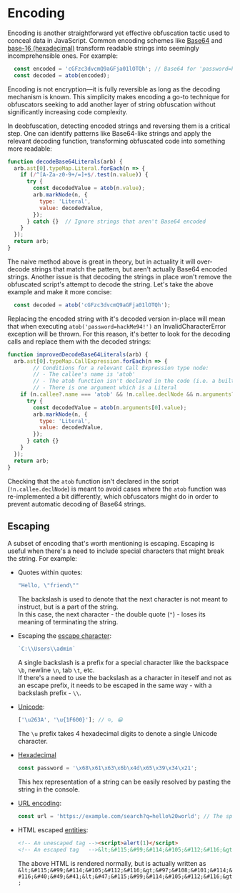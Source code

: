 # Encoding
Encoding is another straightforward yet effective obfuscation tactic used to conceal data in JavaScript.
Common encoding schemes like [Base64](https://en.wikipedia.org/wiki/Base64) and [base-16 (hexadecimal)](https://en.wikipedia.org/wiki/Hexadecimal) transform readable strings into seemingly incomprehensible ones. For example:
```JavaScript
  const encoded = 'cGFzc3dvcmQ9aGFja01lOTQh'; // Base64 for 'password=hackMe94!'
  const decoded = atob(encoded);
```
Encoding is not encryption—it is fully reversible as long as the decoding mechanism is known.
This simplicity makes encoding a go-to technique for obfuscators seeking to add another layer of string obfuscation without significantly increasing code complexity.

In deobfuscation, detecting encoded strings and reversing them is a critical step.
One can identify patterns like Base64-like strings and apply the relevant decoding function, transforming obfuscated code into something more readable:
```JavaScript
function decodeBase64Literals(arb) {
  arb.ast[0].typeMap.Literal.forEach(n => {
    if (/^[A-Za-z0-9+/=]+$/.test(n.value)) {
      try {
        const decodedValue = atob(n.value);
        arb.markNode(n, {
          type: 'Literal',
          value: decodedValue,
        });
      } catch {}  // Ignore strings that aren't Base64 encoded
    }
  });
  return arb;
}
```
The naive method above is great in theory, but in actuality it will over-decode strings that match the pattern, but aren't actually Base64 encoded strings.
Another issue is that decoding the strings in place won't remove the obfuscated script's attempt to decode the string.
Let's take the above example and make it more concise:
```JavaScript
  const decoded = atob('cGFzc3dvcmQ9aGFja01lOTQh');
```
Replacing the encoded string with it's decoded version in-place will mean that when executing `atob('password=hackMe94!')` an InvalidCharacterError exception will be thrown.
For this reason, it's better to look for the decoding calls and replace them with the decoded strings:

```JavaScript
function improvedDecodeBase64Literals(arb) {
  arb.ast[0].typeMap.CallExpression.forEach(n => {
		// Conditions for a relevant Call Expression type node:
		// - The callee's name is 'atob'
        // - The atob function isn't declared in the code (i.e. a builtin)
        // - There is one argument which is a Literal
    if (n.callee?.name === 'atob' && !n.callee.declNode && n.arguments?.[0]?.type === 'Literal') {
      try {
        const decodedValue = atob(n.arguments[0].value);
        arb.markNode(n, {
          type: 'Literal',
          value: decodedValue,
        });
      } catch {}
    }
  });
  return arb;
}
```
Checking that the `atob` function isn't declared in the script (`!n.callee.declNode`) is meant to avoid cases where the `atob` function was re-implemented a bit differently,
which obfuscators might do in order to prevent automatic decoding of Base64 strings.
## Escaping
A subset of encoding that's worth mentioning is escaping.
Escaping is useful when there's a need to include special characters that might break the string.
For example:
- Quotes within quotes: 
  ```JavaScript
  "Hello, \"friend\""
  ```    
  The backslash is used to denote that the next character is not meant to instruct, but is a part of the string.    
  In this case, the next character - the double quote (`"`) - loses its meaning of terminating the string.


- Escaping the [escape character](https://en.wikipedia.org/wiki/Escape_character): 
  ```JavaScript
  `C:\\Users\\admin`
  ```
  A single backslash is a prefix for a special character like the backspace `\b`, newline `\n`, tab `\t`, etc.    
  If there's a need to use the backslash as a character in iteself and not as an escape prefix, it needs to be escaped in the same way - with a backslash prefix - `\\`.


- [Unicode](https://en.wikipedia.org/wiki/Unicode):
  ```JavaScript
  ['\u263A', '\u{1F600}']; // ☺, 😀
  ```
  The `\u` prefix takes 4 hexadecimal digits to denote a single Unicode character.

- [Hexadecimal](https://en.wikipedia.org/wiki/Hexadecimal)
  ```JavaScript
  const password = '\x68\x61\x63\x6b\x4d\x65\x39\x34\x21';
  ```
  This hex representation of a string can be easily resolved by pasting the string in the console.

- [URL encoding](https://en.wikipedia.org/wiki/Percent-encoding):
  ```JavaScript
  const url = 'https://example.com/search?q=hello%20world'; // The space character is escaped to %20
  ```
  
- HTML escaped [entities](https://www.freeformatter.com/html-entities.html):
  ```HTML
  <!-- An unescaped tag --><script>alert(1)</script>
  <!-- An escaped tag   -->&lt;&#115;&#99;&#114;&#105;&#112;&#116;&gt;&#97;&#108;&#101;&#114;&#116;&#40;&#49;&#41;&lt;&#47;&#115;&#99;&#114;&#105;&#112;&#116;&gt;
  ```
  The above HTML is rendered normally, but is actually written as `&lt;&#115;&#99;&#114;&#105;&#112;&#116;&gt;&#97;&#108;&#101;&#114;&#116;&#40;&#49;&#41;&lt;&#47;&#115;&#99;&#114;&#105;&#112;&#116;&gt;`